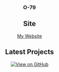 <div align=center>

<br/>

### O-79

## Site

[My Website](https://o-79.github.io/)

## Latest Projects

[![View on GitHub](https://img.shields.io/badge/logo=unity)](https://github.com/O-79/Arena)
